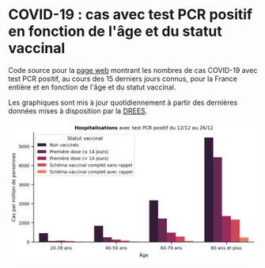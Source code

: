 # COVID-19 : cas avec test PCR positif en fonction de l'âge et du statut vaccinal

Code source pour la [page web](https://share.streamlit.io/vivien0000/vaccine-stats/app.py) montrant les nombres de cas COVID-19 avec test PCR positif, au cours des 15 derniers jours connus, pour la France entière et en fonction de l'âge et du statut vaccinal.

Les graphiques sont mis à jour quotidiennement à partir des dernières données mises à disposition par la [DREES](https://data.drees.solidarites-sante.gouv.fr/explore/dataset/covid-19-resultats-par-age-issus-des-appariements-entre-si-vic-si-dep-et-vac-si/information/).

![Copie d'écran](screenshot.png)